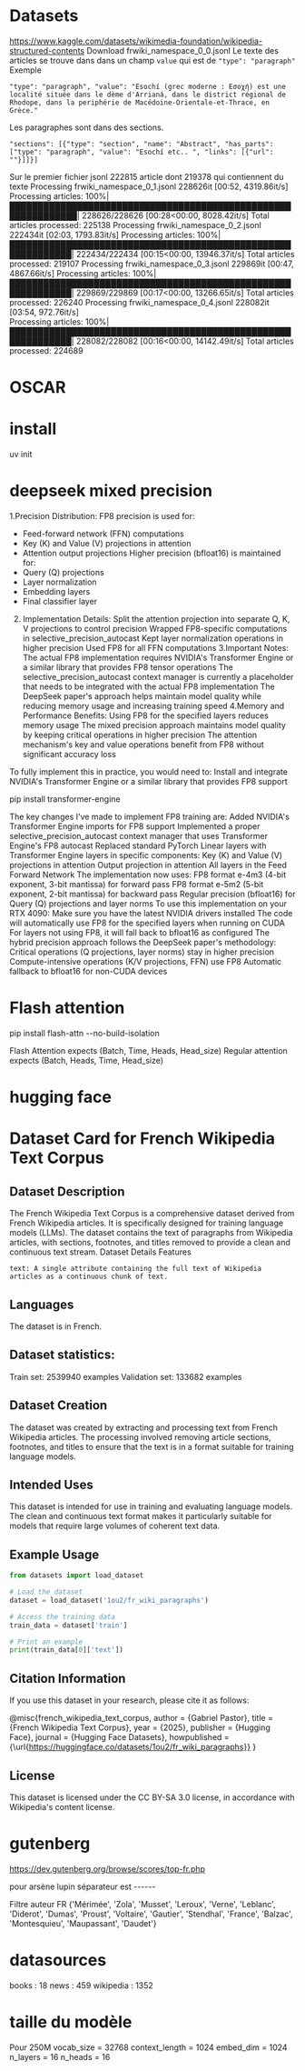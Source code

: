 # Datasets
https://www.kaggle.com/datasets/wikimedia-foundation/wikipedia-structured-contents
Download frwiki_namespace_0_0.jsonl
Le texte des articles se trouve dans dans un champ `value` qui est de ```"type": "paragraph"```
Exemple
```
"type": "paragraph", "value": "Esochí (grec moderne : Εσοχή) est une localité située dans le dème d'Arrianá, dans le district régional de Rhodope, dans la periphérie de Macédoine-Orientale-et-Thrace, en Grèce."
```
Les paragraphes sont dans des sections.
```
"sections": [{"type": "section", "name": "Abstract", "has_parts": ["type": "paragraph", "value": "Esochí etc.. ", "links": [{"url": ""}]]}]
```

Sur le premier fichier jsonl 222815 article dont 219378 qui contiennent du texte
Processing frwiki_namespace_0_1.jsonl
228626it [00:52, 4319.86it/s] 
Processing articles: 100%|██████████████████████████████████████████████████████████████| 228626/228626 [00:28<00:00, 8028.42it/s]
Total articles processed: 225138
Processing frwiki_namespace_0_2.jsonl
222434it [02:03, 1793.83it/s] 
Processing articles: 100%|█████████████████████████████████████████████████████████████| 222434/222434 [00:15<00:00, 13946.37it/s]
Total articles processed: 219107
Processing frwiki_namespace_0_3.jsonl
229869it [00:47, 4867.66it/s] 
Processing articles: 100%|█████████████████████████████████████████████████████████████| 229869/229869 [00:17<00:00, 13266.65it/s]
Total articles processed: 226240
Processing frwiki_namespace_0_4.jsonl
228082it [03:54, 972.76it/s]  
Processing articles: 100%|█████████████████████████████████████████████████████████████| 228082/228082 [00:16<00:00, 14142.49it/s]
Total articles processed: 224689
# OSCAR

# install
uv init

# deepseek mixed precision

1.Precision Distribution:
FP8 precision is used for:
- Feed-forward network (FFN) computations
- Key (K) and Value (V) projections in attention
- Attention output projections
Higher precision (bfloat16) is maintained for:
- Query (Q) projections
- Layer normalization
- Embedding layers
- Final classifier layer
2. Implementation Details:
Split the attention projection into separate Q, K, V projections to control precision
Wrapped FP8-specific computations in selective_precision_autocast
Kept layer normalization operations in higher precision
Used FP8 for all FFN computations
3.Important Notes:
The actual FP8 implementation requires NVIDIA's Transformer Engine or a similar library that provides FP8 tensor operations
The selective_precision_autocast context manager is currently a placeholder that needs to be integrated with the actual FP8 implementation
The DeepSeek paper's approach helps maintain model quality while reducing memory usage and increasing training speed
4.Memory and Performance Benefits:
Using FP8 for the specified layers reduces memory usage
The mixed precision approach maintains model quality by keeping critical operations in higher precision
The attention mechanism's key and value operations benefit from FP8 without significant accuracy loss

To fully implement this in practice, you would need to:
Install and integrate NVIDIA's Transformer Engine or a similar library that provides FP8 support


pip install transformer-engine

The key changes I've made to implement FP8 training are:
Added NVIDIA's Transformer Engine imports for FP8 support
Implemented a proper selective_precision_autocast context manager that uses Transformer Engine's FP8 autocast
Replaced standard PyTorch Linear layers with Transformer Engine layers in specific components:
Key (K) and Value (V) projections in attention
Output projection in attention
All layers in the Feed Forward Network
The implementation now uses:
FP8 format e-4m3 (4-bit exponent, 3-bit mantissa) for forward pass
FP8 format e-5m2 (5-bit exponent, 2-bit mantissa) for backward pass
Regular precision (bfloat16) for Query (Q) projections and layer norms
To use this implementation on your RTX 4090:
Make sure you have the latest NVIDIA drivers installed
The code will automatically use FP8 for the specified layers when running on CUDA
For layers not using FP8, it will fall back to bfloat16 as configured
The hybrid precision approach follows the DeepSeek paper's methodology:
Critical operations (Q projections, layer norms) stay in higher precision
Compute-intensive operations (K/V projections, FFN) use FP8
Automatic fallback to bfloat16 for non-CUDA devices


# Flash attention
pip install flash-attn --no-build-isolation

Flash Attention expects (Batch, Time, Heads, Head_size)
Regular attention expects (Batch, Heads, Time, Head_size)


# hugging face


# Dataset Card for French Wikipedia Text Corpus
## Dataset Description
The French Wikipedia Text Corpus is a comprehensive dataset derived from French Wikipedia articles. It is specifically designed for training language models (LLMs). The dataset contains the text of paragraphs from Wikipedia articles, with sections, footnotes, and titles removed to provide a clean and continuous text stream.
Dataset Details
Features

    text: A single attribute containing the full text of Wikipedia articles as a continuous chunk of text.

## Languages
The dataset is in French.

## Dataset statistics:
Train set: 2539940 examples
Validation set: 133682 examples

## Dataset Creation
The dataset was created by extracting and processing text from French Wikipedia articles. The processing involved removing article sections, footnotes, and titles to ensure that the text is in a format suitable for training language models.

## Intended Uses
This dataset is intended for use in training and evaluating language models. The clean and continuous text format makes it particularly suitable for models that require large volumes of coherent text data.

## Example Usage
```python
from datasets import load_dataset

# Load the dataset
dataset = load_dataset('1ou2/fr_wiki_paragraphs')

# Access the training data
train_data = dataset['train']

# Print an example
print(train_data[0]['text'])
```

## Citation Information

If you use this dataset in your research, please cite it as follows:

@misc{french_wikipedia_text_corpus,
  author = {Gabriel Pastor},
  title = {French Wikipedia Text Corpus},
  year = {2025},
  publisher = {Hugging Face},
  journal = {Hugging Face Datasets},
  howpublished = {\url{https://huggingface.co/datasets/1ou2/fr_wiki_paragraphs}}
}

## License

This dataset is licensed under the CC BY-SA 3.0 license, in accordance with Wikipedia's content license.


# gutenberg
https://dev.gutenberg.org/browse/scores/top-fr.php

pour arsène lupin séparateur est ------

Filtre auteur FR
{'Mérimée', 'Zola', 'Musset', 'Leroux', 'Verne', 'Leblanc', 'Diderot', 'Dumas', 'Proust', 'Voltaire', 'Gautier', 'Stendhal', 'France', 'Balzac', 'Montesquieu', 'Maupassant', 'Daudet'}

# datasources
books : 18
news : 459
wikipedia : 1352

# taille du modèle

Pour 250M
vocab_size = 32768
context_length = 1024
embed_dim = 1024
n_layers = 16
n_heads = 16


